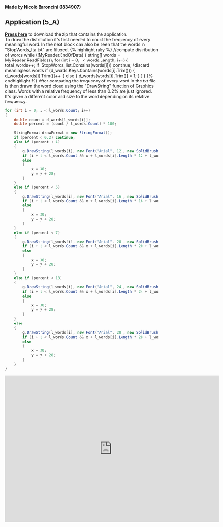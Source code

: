 **Made by Nicolò Baroncini (1834907)**
## Application (5_A)
**[Press here](https://drive.google.com/file/d/1p18XpHicaYnPfSlOsYekrCY9VAXHJplQ/view?usp=sharing)** to download the zip that contains the application. \
To draw the distribution it's first needed to count the frequency of every meaningful word. In the next block can also be seen that the words in "StopWords_Ita.txt" are filtered.
{% highlight ruby %}
//compute distribution of words
while (!MyReader.EndOfData)
{
    string[] words = MyReader.ReadFields();
    for (int i = 0; i < words.Length; i++)
    {
        total_words++;
        if (StopWords_list.Contains(words[i])) continue; \\discard meaningless words
        if (d_words.Keys.Contains(words[i].Trim()))
        {
            d_words[words[i].Trim()]++;
        }
        else
        {
            d_words[words[i].Trim()] = 1;
        }
    }
}
{% endhighlight %}
After computing the frequency of every word in the txt file is then drawn the word cloud using the "DrawString" function of Graphics class. Words with a relative frequency of less than 0.2% are just ignored. It's given a different color and size to the word depending on its relative frequency.
```C#
for (int i = 0; i < l_words.Count; i++)
{
    double count = d_words[l_words[i]];
    double percent = (count / l_words.Count) * 100;

    StringFormat drawFormat = new StringFormat();
    if (percent < 0.2) continue;
    else if (percent < 1)
    {
        g.DrawString(l_words[i], new Font("Arial", 12), new SolidBrush(Color.Brown), x, y, drawFormat);
        if (i + 1 < l_words.Count && x + l_words[i].Length * 12 + l_words[i + 1].Length * 12 < pictureBox1.Width - 30) x = x + l_words[i].Length * 12;
        else
        {
            x = 30;
            y = y + 28;
        }
    }
    else if (percent < 5)
    {
        g.DrawString(l_words[i], new Font("Arial", 16), new SolidBrush(Color.Green), x, y, drawFormat);
        if (i + 1 < l_words.Count && x + l_words[i].Length * 16 + l_words[i + 1].Length * 16 < pictureBox1.Width - 30) x = x + l_words[i].Length * 16;
        else
        {
            x = 30;
            y = y + 28;
        }
    }
    else if (percent < 7)
    {
        g.DrawString(l_words[i], new Font("Arial", 20), new SolidBrush(Color.BlueViolet), x, y, drawFormat);
        if (i + 1 < l_words.Count && x + l_words[i].Length * 20 + l_words[i + 1].Length * 20 < pictureBox1.Width - 30) x = x + l_words[i].Length * 20;
        else
        {
            x = 30;
            y = y + 28;
        }
    }
    else if (percent < 13)
    {
        g.DrawString(l_words[i], new Font("Arial", 24), new SolidBrush(Color.Red), x, y, drawFormat);
        if (i + 1 < l_words.Count && x + l_words[i].Length * 24 + l_words[i + 1].Length * 24 < pictureBox1.Width - 30) x = x + l_words[i].Length * 24;
        else
        {
            x = 30;
            y = y + 28;
        }
    }
    else
    {
        g.DrawString(l_words[i], new Font("Arial", 28), new SolidBrush(Color.Purple), x, y, drawFormat);
        if (i + 1 < l_words.Count && x + l_words[i].Length * 28 + l_words[i + 1].Length * 28 < pictureBox1.Width - 30) x = x + l_words[i].Length * 28;
        else
        {
            x = 30;
            y = y + 28;
        }
    }
}   
```
<iframe src="https://user-images.githubusercontent.com/78324346/137535162-2542518a-1f86-4fb9-872f-37ca15e5cd30.mp4" width="700" height="480" frameborder="0" allowfullscreen=""> </iframe>





